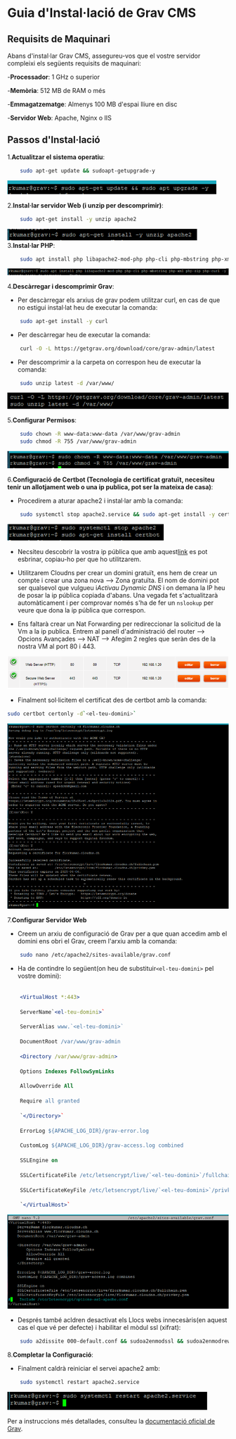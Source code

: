 # Guia d'Instal·lació de Grav CMS

## Requisits de Maquinari

Abans d'instal·lar Grav CMS, assegureu-vos que el vostre servidor compleixi els següents requisits de maquinari:

-**Processador**: 1 GHz o superior

-**Memòria**: 512 MB de RAM o més

-**Emmagatzematge**: Almenys 100 MB d'espai lliure en disc

-**Servidor Web**: Apache, Nginx o IIS

## Passos d'Instal·lació

1.**Actualitzar el sistema operatiu**:

```bash
    sudo apt-get update && sudoapt-getupgrade-y
```

![update](../images/manual/2.png)

2.**Instal·lar servidor Web (i unzip per descomprimir)**:

```bash
    sudo apt-get install -y unzip apache2
```
![update](../images/manual/3.png)
3.**Instal·lar PHP**:

```bash
    sudo apt install php libapache2-mod-php php-cli php-mbstring php-xml php-zip php-curl php-gd -y
```
![update](../images/manual/4.png)

4.**Descàrregar i descomprimir Grav**:

- Per descàrregar els arxius de grav podem utilitzar curl, en cas de que no estigui instal·lat heu de executar la comanda:

```bash
    sudo apt-get install -y curl
```

- Per descàrregar heu de executar la comanda:

```bash
    curl -O -L https://getgrav.org/download/core/grav-admin/latest
```

- Per descomprimir a la carpeta on correspon heu de executar la comanda:

```bash
    sudo unzip latest -d /var/www/
```

![update](../images/manual/5.png)

5.**Configurar Permisos**:

```bash
    sudo chown -R www-data:www-data /var/www/grav-admin
    sudo chmod -R 755 /var/www/grav-admin
```

![update](../images/manual/6.png)

6.**Configuració de Certbot (Tecnologia de certificat gratuït, necesiteu tenir un allotjament web o una ip publica, pot ser la mateixa de casa)**:

- Procedirem a aturar apache2 i instal·lar amb la comanda:

```bash
    sudo systemctl stop apache2.service && sudo apt-get install -y certbot
```
![update](../images/manual/8.png)

- Necsiteu descobrir la vostra ip pública que amb aquest[link](https://www.cualesmiip.com) es pot esbrinar, copiau-ho per que ho utilitzarem.

- Utilitzarem Cloudns per crear un domini gratuït, ens hem de crear un compte i crear una zona nova --> Zona gratuïta. El nom de domini pot ser qualsevol que vulgueu i*Activau Dynamic DNS* i on demana la IP heu de posar la ip pública copiada d'abans. Una vegada fet s'actualitzarà automàticament i per comprovar només s'ha de fer un `nslookup` per veure que dona la ip pública que correspon.

- Ens faltarà crear un Nat Forwarding per redireccionar la solicitud de la Vm a la ip publica. Entrem al panell d'administració del router --> Opcions Avançades --> NAT --> Afegim 2 regles que seràn des de la nostra VM al port 80 i 443.

![alt text](/images/image2.png)

- Finalment sol·licitem el certificat des de certbot amb la comanda:

```bash
sudo certbot certonly -d`<el-teu-domini>`
```

![certbot certonly](/images/image3.png)

7.**Configurar Servidor Web**

- Creem un arxiu de configuració de Grav per a que quan accedim amb el domini ens obri el Grav, creem l'arxiu amb la comanda:

```bash
    sudo nano /etc/apache2/sites-available/grav.conf
```

- Ha de contindre lo següent(on heu de substituir`<el-teu-domini>` pel vostre domini):

```apache

    <VirtualHost *:443>

    ServerName`<el-teu-domini>`

    ServerAlias www.`<el-teu-domini>`

    DocumentRoot /var/www/grav-admin

    <Directory /var/www/grav-admin>

    Options Indexes FollowSymLinks

    AllowOverride All

    Require all granted

    `</Directory>`

    ErrorLog ${APACHE_LOG_DIR}/grav-error.log

    CustomLog ${APACHE_LOG_DIR}/grav-access.log combined

    SSLEngine on

    SSLCertificateFile /etc/letsencrypt/live/`<el-teu-domini>`/fullchain.pem

    SSLCertificateKeyFile /etc/letsencrypt/live/`<el-teu-domini>`/privkey.pem

    `</VirtualHost>`

```

![vhost-apache](../images/manual/7.png)

- Després també acldren desactivat els Llocs webs innecesàris(en aquest cas el que vé per defecte) i habilitar el mòdul ssl (xifrat):

```bash
    sudo a2dissite 000-default.conf && sudoa2enmodssl && sudoa2enmodrewrite
```

8.**Completar la Configuració**:

- Finalment caldrà reiniciar el servei apache2 amb:

```bash
    sudo systemctl restart apache2.service
```

![update](../images/manual/10.png)

Per a instruccions més detallades, consulteu la [documentació oficial de Grav](https://learn.getgrav.org/16/basics/installation).
